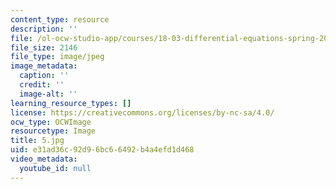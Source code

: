 ```yaml
---
content_type: resource
description: ''
file: /ol-ocw-studio-app/courses/18-03-differential-equations-spring-2010/e31ad36c92d96bc66492b4a4efd1d468_5.jpg
file_size: 2146
file_type: image/jpeg
image_metadata:
  caption: ''
  credit: ''
  image-alt: ''
learning_resource_types: []
license: https://creativecommons.org/licenses/by-nc-sa/4.0/
ocw_type: OCWImage
resourcetype: Image
title: 5.jpg
uid: e31ad36c-92d9-6bc6-6492-b4a4efd1d468
video_metadata:
  youtube_id: null
---
```

